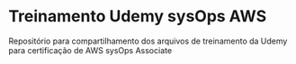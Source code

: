 # Treinamento Udemy sysOps AWS

Repositório para compartilhamento dos arquivos de treinamento da Udemy para certificação de AWS sysOps Associate
